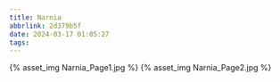 ```yaml
---
title: Narnia
abbrlink: 2d379b5f
date: 2024-03-17 01:05:27
tags:
---
```

{% asset_img Narnia_Page1.jpg %}
{% asset_img Narnia_Page2.jpg %}
